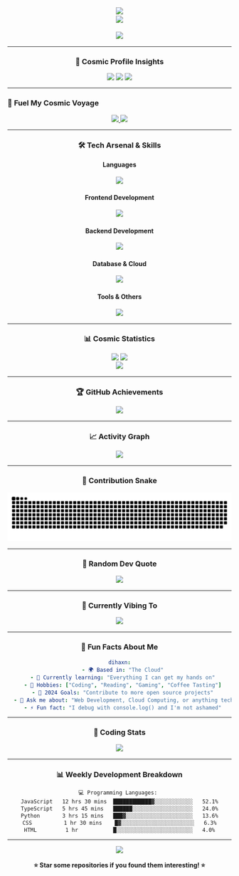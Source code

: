 <div align="center">
  <img src="https://capsule-render.vercel.app/api?type=waving&color=gradient&height=100&section=header&theme=midnight-purple" />
</div>

<div align="center">
  <img src="https://github.com/7oSkaaa/7oSkaaa/blob/main/Images/about_me.gif?raw=true" width="150px">
  <br><br>
  <img src="https://readme-typing-svg.demolab.com?font=JetBrains+Mono&size=28&duration=3000&pause=1000&color=00D9FF&center=true&vCenter=true&width=600&height=80&lines=🚀+Full-Stack+Developer;🌟+Open-Source+Enthusiast;💡+Problem+Solver;🔥+Code+Architect;✨+Digital+Innovator">
</div>

---

<div align="center">

### 🌌 **Cosmic Profile Insights**

<img src="https://komarev.com/ghpvc/?username=dihaxn&label=Stellar+Visitors&color=7B68EE&style=for-the-badge&abbreviated=true"> 
<img src="https://img.shields.io/github/followers/dihaxn?logo=github&style=for-the-badge&color=9370DB&labelColor=0d1117"> 
<img src="https://img.shields.io/github/stars/dihaxn?logo=github&style=for-the-badge&color=BA55D3&labelColor=0d1117">

</div>

---

### 🌠 **Fuel My Cosmic Voyage**

<p align="center">
  <a href="https://www.buymeacoffee.com/ihanlaknukl">
    <img src="https://img.shields.io/badge/Buy_Me_Cosmic_Coffee-FFDD00?style=flat-square&logo=buymeacoffee&logoColor=black&labelColor=0d1117">
  </a>
  <a href="https://github.com/sponsors/dihaxn">
    <img src="https://img.shields.io/badge/GitHub_Sponsors-EA4AAA?style=flat-square&logo=githubsponsors&logoColor=white&labelColor=0d1117">
  </a>
</p>


---

<div align="center">
  
### 🛠️ **Tech Arsenal & Skills**

#### **Languages**
<img src="https://skillicons.dev/icons?i=cpp,cs,java,js,ts,python,php,go&theme=dark&perline=8">

#### **Frontend Development**
<img src="https://skillicons.dev/icons?i=react,vue,nextjs,html,css,tailwind,bootstrap,sass&theme=dark&perline=8">

#### **Backend Development**
<img src="https://skillicons.dev/icons?i=nodejs,express,laravel,spring,flask,django,fastapi,graphql&theme=dark&perline=8">

#### **Database & Cloud**
<img src="https://skillicons.dev/icons?i=mongodb,mysql,postgresql,redis,aws,gcp,azure,docker&theme=dark&perline=8">

#### **Tools & Others**
<img src="https://skillicons.dev/icons?i=git,github,gitlab,figma,postman,jenkins,linux,vscode&theme=dark&perline=8">

</div>

---

<div align="center">
  
### 📊 **Cosmic Statistics**

<img src="https://github-readme-stats.vercel.app/api?username=dihaxn&show_icons=true&theme=tokyonight&bg_color=0D1117&title_color=00D9FF&icon_color=00D9FF&text_color=FFFFFF&border_color=00D9FF&border_radius=15&hide_border=false&include_all_commits=true&count_private=true" width="48%">
<img src="https://github-readme-streak-stats.herokuapp.com?user=dihaxn&theme=tokyonight&background=0D1117&border=00D9FF&stroke=00D9FF&dates=00D9FF&ring=00D9FF&fire=FF6B6B&currStreakNum=FFFFFF&sideNums=FFFFFF&currStreakLabel=00D9FF&border_radius=15" width="48%">

</div>

<div align="center">
  <img src="https://github-readme-stats.vercel.app/api/top-langs?username=dihaxn&layout=compact&theme=tokyonight&bg_color=0D1117&title_color=00D9FF&text_color=FFFFFF&border_color=00D9FF&border_radius=15&hide_border=false&langs_count=10&card_width=600">
</div>

---

<div align="center">
  
### 🏆 **GitHub Achievements**

<img src="https://github-profile-trophy.vercel.app/?username=dihaxn&theme=tokyonight&no-frame=false&no-bg=false&margin-w=4&row=2&column=4">

</div>

---

<div align="center">
  
### 📈 **Activity Graph**

<img src="https://github-readme-activity-graph.vercel.app/graph?username=dihaxn&theme=tokyo-night&bg_color=0D1117&color=00D9FF&line=00D9FF&point=FF6B6B&area=true&hide_border=true">

</div>

---

<div align="center">
  
### 🐍 **Contribution Snake**

<img src="https://raw.githubusercontent.com/Platane/snk/output/github-contribution-grid-snake-dark.svg" alt="Snake animation">

</div>

---

<div align="center">
  
### 💭 **Random Dev Quote**

<img src="https://quotes-github-readme.vercel.app/api?type=horizontal&theme=tokyonight&border_color=00D9FF">

</div>

---

<div align="center">
  
### 🎵 **Currently Vibing To**

<img src="https://spotify-recently-played-readme.vercel.app/api?user=your_spotify_username&count=3&width=600">

</div>

---

<div align="center">
  
### 🌟 **Fun Facts About Me**

```yaml
dihaxn:
  - 🌍 Based in: "The Cloud"
  - 🎯 Currently learning: "Everything I can get my hands on"
  - 🎨 Hobbies: ["Coding", "Reading", "Gaming", "Coffee Tasting"]
  - 🚀 2024 Goals: "Contribute to more open source projects"
  - 💬 Ask me about: "Web Development, Cloud Computing, or anything tech!"
  - ⚡ Fun fact: "I debug with console.log() and I'm not ashamed"
```

</div>

---

<div align="center">
  
### 🏅 **Coding Stats**

<img src="https://github-readme-stats.vercel.app/api/wakatime?username=dihaxn&theme=tokyonight&bg_color=0D1117&title_color=00D9FF&text_color=FFFFFF&border_color=00D9FF&border_radius=15">

</div>

---


<div align="center">
  
### 📊 **Weekly Development Breakdown**

```text
💻 Programming Languages: 
JavaScript   12 hrs 30 mins  ████████████▓░░░░░░░░░░░░   52.1%
TypeScript   5 hrs 45 mins   ██████░░░░░░░░░░░░░░░░░░░   24.0%
Python       3 hrs 15 mins   ███▓░░░░░░░░░░░░░░░░░░░░░   13.6%
CSS          1 hr 30 mins    █▓░░░░░░░░░░░░░░░░░░░░░░░   6.3%
HTML         1 hr           █░░░░░░░░░░░░░░░░░░░░░░░░   4.0%
```

</div>

---

<div align="center">
  <img src="https://capsule-render.vercel.app/api?type=waving&color=gradient&height=100&section=footer&theme=midnight-purple" />
</div>

<div align="center">
  
**⭐ Star some repositories if you found them interesting! ⭐**

</div>
